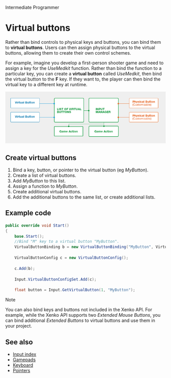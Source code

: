 <span class="label label-doc-level">Intermediate</span>
<span class="label label-doc-audience">Programmer</span>

# Virtual buttons

Rather than bind controls to physical keys and buttons, you can bind them to **virtual buttons**. Users can then assign physical buttons to the virtual buttons, allowing them to create their own control schemes.

For example, imagine you develop a first-person shooter game and need to assign a key for the _UseMedkit_ function. Rather than bind the function to a particular key, you can create a **virtual button** called _UseMedkit_, then bind the virtual button to the **F** key. If they want to, the player can then bind the virtual key to a different key at runtime.

![Virtual buttons](media/index-how-virtual-buttons-work.png)

## Create virtual buttons

1. Bind a key, button, or pointer to the virtual button (eg _MyButton_).
2. Create a list of virtual buttons.
3. Add _MyButton_ to this list.
4. Assign a function to _MyButton_.
5. Create additional virtual buttons.
6. Add the additional buttons to the same list, or create additional lists.

## Example code

```cs
public override void Start()
{
    base.Start();
    //Bind "M" key to a virtual button "MyButton".
    VirtualButtonBinding b = new VirtualButtonBinding("MyButton", VirtualButton.Keyboard.M);

    VirtualButtonConfig c = new VirtualButtonConfig();

    c.Add(b);

    Input.VirtualButtonConfigSet.Add(c);
   
    float button = Input.GetVirtualButton(1, "MyButton");
```

> [!Note]
> You can also bind keys and buttons not included in the Xenko API. For example, while the Xenko API supports two _Extended Mouse Buttons_, you can bind additional _Extended Buttons_ to virtual buttons and use them in your project.

## See also
* [Input index](index.md)
* [Gamepads](gamepads.md)
* [Keyboard](keyboards.md)
* [Pointers](pointers.md)
